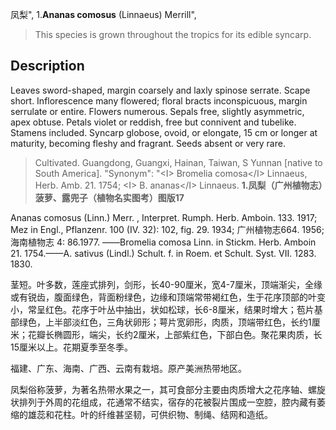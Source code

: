 凤梨",
1.**Ananas comosus** (Linnaeus) Merrill",

> This species is grown throughout the tropics for its edible syncarp.

## Description
Leaves sword-shaped, margin coarsely and laxly spinose serrate. Scape short. Inflorescence many flowered; floral bracts inconspicuous, margin serrulate or entire. Flowers numerous. Sepals free, slightly asymmetric, apex obtuse. Petals violet or reddish, free but connivent and tubelike. Stamens included. Syncarp globose, ovoid, or elongate, 15 cm or longer at maturity, becoming fleshy and fragrant. Seeds absent or very rare.

> Cultivated. Guangdong, Guangxi, Hainan, Taiwan, S Yunnan [native to South America].
  "Synonym": "&lt;I&gt; Bromelia comosa&lt;/I&gt; Linnaeus, Herb. Amb. 21. 1754; &lt;I&gt; B. ananas&lt;/I&gt; Linnaeus.
**1.凤梨（广州植物志）菠萝、露兜子（植物名实图考）图版17**

Ananas comosus (Linn.) Merr. , Interpret. Rumph. Herb. Amboin. 133. 1917; Mez in Engl., Pflanzenr. 100 (IV. 32): 102, fig. 29. 1934; 广州植物志664. 1956; 海南植物志 4: 86.1977. ——Bromelia comosa Linn. in Stickm. Herb. Amboin 21. 1754.——A. sativus (Lindl.) Schult. f. in Roem. et Schult. Syst. VII. 1283. 1830.

茎短。叶多数，莲座式排列，剑形，长40-90厘米，宽4-7厘米，顶端渐尖，全缘或有锐齿，腹面绿色，背面粉绿色，边缘和顶端常带褐红色，生于花序顶部的叶变小，常呈红色。花序于叶丛中抽出，状如松球，长6-8厘米，结果时增大；苞片基部绿色，上半部淡红色，三角状卵形；萼片宽卵形，肉质，顶端带红色，长约1厘米；花瓣长椭圆形，端尖，长约2厘米，上部紫红色，下部白色。聚花果肉质，长15厘米以上。花期夏季至冬季。

福建、广东、海南、广西、云南有栽培。原产美洲热带地区。

凤梨俗称菠萝，为著名热带水果之一，其可食部分主要由肉质增大之花序轴、螺旋状排列于外周的花组成，花通常不结实，宿存的花被裂片围成一空腔，腔内藏有萎缩的雄蕊和花柱。叶的纤维甚坚韧，可供织物、制绳、结网和造纸。
